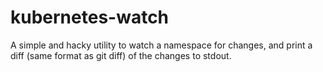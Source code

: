 # kubernetes-watch

A simple and hacky utility to watch a namespace for changes, and print a diff (same format as git diff) of the changes to stdout.
